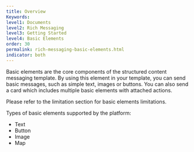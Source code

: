 ```yaml
---
title: Overview
Keywords:
level1: Documents
level2: Rich Messaging
level3: Getting Started
level4: Basic Elements
order: 30
permalink: rich-messaging-basic-elements.html
indicator: both
---
```


Basic elements are the core components of the structured content messaging template. By using this element in your template, you can send basic messages, such as simple text, images or buttons. You can also send a card which includes multiple basic elements with attached actions.

Please refer to the limitation section for basic elements limitations.

Types of basic elements supported by the platform:

* Text
* Button
* Image
* Map
